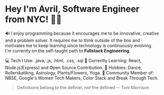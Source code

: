 

# Hey I'm Avril, Software Engineer from NYC! 	:butterfly::nazar_amulet:

:loud_sound: I enjoy programming because it encourages me to be innovative, creative and a problem solver. It requires 
me to think outside of the box and motivates me to keep learning since technology
is continuously evolving. I'm currently on the self-taught path to **Fullstack Engineering**. 

:computer: Tech I Use: .java, .js, .html, .css, .sql
:abacus: Currently Learning: React, Node.js(Express) and Open Source Contribution.
:jigsaw: Hobbies: Dance, Rollerskatikng, Astrology, Plants/Flowers, Yoga.
:purple_heart: Community Member of: NBSE, Google's Women Tech Makers, Color Stack and Break Through Tech.



> Definitions belong to the definer, not the defined -- Toni Morrison 





